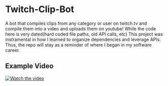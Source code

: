 # Twitch-Clip-Bot

A bot that compiles clips from any category or user on twitch.tv and compile them into a video and uploads them on youtube! While the code here is very dated(hard coded file paths, old API calls, etc) This project was instramental in how I learned to organize dependencies and leverage APIs. Thus, the repo will stay as a reminder of where I began in my software career.


## Example Video

[![Watch the video](https://img.youtube.com/vi/CdK-CX10M6M/maxresdefault.jpg)](https://www.youtube.com/watch?v=CdK-CX10M6M&ab_channel=SethLastname)
